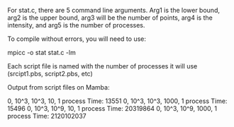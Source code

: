 For stat.c, there are 5 command line arguments. Arg1 is the lower bound, arg2 is the upper bound, arg3 will be the number of points, arg4 is the
intensity, and arg5 is the number of processes.

To compile without errors, you will need to use:

mpicc -o stat stat.c -lm

Each script file is named with the number of processes it will use (srcipt1.pbs, script2.pbs, etc)

Output from script files on Mamba:

0, 10^3, 10^3, 10, 1 process
Time: 13551
0, 10^3, 10^3, 1000, 1 process
Time: 15496
0, 10^3, 10^9, 10, 1 process
Time: 20319864
0, 10^3, 10^9, 1000, 1 process
Time: 2120102037

